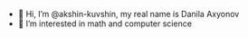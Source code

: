 - 👋 Hi, I’m @akshin-kuvshin, my real name is Danila Axyonov
- 👀 I’m interested in math and computer science

<!---
akshin-kuvshin/akshin-kuvshin is a ✨ special ✨ repository because its `README.md` (this file) appears on your GitHub profile.
You can click the Preview link to take a look at your changes.
--->
